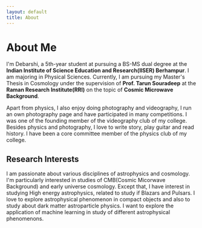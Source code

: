 ```yaml
---
layout: default
title: About
---
```


# About Me

I'm Debarshi, a 5th-year student at pursuing a BS-MS dual degree at the **Indian Institute of Science Education and Research(IISER) Berhampur**. I am majoring in Physical Sciences. Currently, I am pursuing my Master's Thesis in Cosmology under the supervision of **Prof. Tarun Souradeep** at the **Raman Research Institute(RRI)** on the topic of **Cosmic Microwave Background**.

Apart from physics, I also enjoy doing photography and videography, I run an own photography page and have participated in many competitions. I was one of the founding member of the videography club of my college. Besides physics and photography, I love to write story, play guitar and read history. I have been a core committee member of the physics club of my college.

## Research Interests
I am passionate about various disciplines of astrophysics and cosmology. I'm particularly interested in studies of CMB(Cosmic Micorwave Background) and early universe cosmology. Except that, I have interest in studying High energy astrophysics, related to study if Blazars and Pulsars. I love to explore astrophysical phenomenon in compact objects and also to study about dark matter astroparticle physics. I want to explore the application of machine learning in study of different astrophysical phenomenons.

